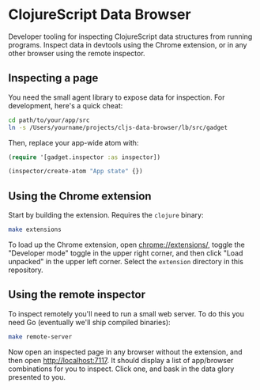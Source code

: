 # ClojureScript Data Browser

Developer tooling for inspecting ClojureScript data structures from running
programs. Inspect data in devtools using the Chrome extension, or in any other
browser using the remote inspector.

## Inspecting a page

You need the small agent library to expose data for inspection. For development,
here's a quick cheat:

```sh
cd path/to/your/app/src
ln -s /Users/yourname/projects/cljs-data-browser/lb/src/gadget
```

Then, replace your app-wide atom with:

```clj
(require '[gadget.inspector :as inspector])

(inspector/create-atom "App state" {})
```

## Using the Chrome extension

Start by building the extension. Requires the `clojure` binary:

```sh
make extensions
```

To load up the Chrome extension, open
[chrome://extensions/](chrome://extensions/), toggle the "Developer mode" toggle
in the upper right corner, and then click "Load unpacked" in the upper left
corner. Select the `extension` directory in this repository.

## Using the remote inspector

To inspect remotely you'll need to run a small web server. To do this you need
Go (eventually we'll ship compiled binaries):

```sh
make remote-server
```

Now open an inspected page in any browser without the extension, and then open
[http://localhost:7117](http://localhost:7117). It should display a list of
app/browser combinations for you to inspect. Click one, and bask in the data
glory presented to you.
